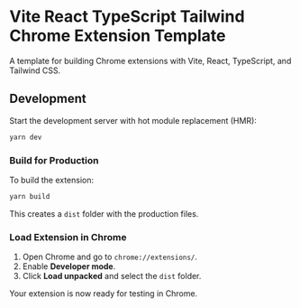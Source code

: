 # Vite React TypeScript Tailwind Chrome Extension Template

A template for building Chrome extensions with Vite, React, TypeScript, and Tailwind CSS.

## Development

Start the development server with hot module replacement (HMR):

```bash
yarn dev
```

### Build for Production

To build the extension:

```bash
yarn build
```

This creates a `dist` folder with the production files.

### Load Extension in Chrome

1. Open Chrome and go to `chrome://extensions/`.
2. Enable **Developer mode**.
3. Click **Load unpacked** and select the `dist` folder.

Your extension is now ready for testing in Chrome.
